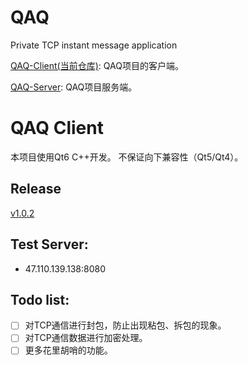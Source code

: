 # QAQ
Private TCP instant message application    

[QAQ-Client(当前仓库)](https://github.com/I_Info/QAQ-Client): 
QAQ项目的客户端。

[QAQ-Server](https://github.com/lixiao189/QAQServer):
QAQ项目服务端。

# QAQ Client
本项目使用Qt6 C++开发。
不保证向下兼容性（Qt5/Qt4）。

## Release
[v1.0.2](https://github.com/I-Info/QAQ-Client/releases/tag/v1.0.2)    

## Test Server:
- 47.110.139.138:8080  

## Todo list:    
- [ ] 对TCP通信进行封包，防止出现粘包、拆包的现象。
- [ ] 对TCP通信数据进行加密处理。
- [ ] 更多花里胡哨的功能。
